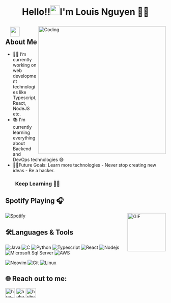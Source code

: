 # <p align="center"> **Hello!!<img src="https://raw.githubusercontent.com/KarthikNayak024/KarthikNayak024/master/assets/wave.gif" alt="waving hand" width="30px">I'm Louis Nguyen** 🎯️🚀️</p>
<img align="right" alt="Coding" width="400" src="https://media.giphy.com/media/Y4ak9Ki2GZCbJxAnJD/giphy.gif">

## &nbsp; &nbsp;<img src="https://media.giphy.com/media/WUlplcMpOCEmTGBtBW/giphy.gif" width="30"> **About Me**

-  👨‍💻 I’m currently working on web development technologies like Typescript, React, NodeJS etc.
- 📚 I'm currently learning everything about Backend and DevOps technologies 😅
- 💪🏼Future Goals: Learn more technologies - Never stop creating new ideas - Be a hacker.

### &nbsp; &nbsp; &nbsp; &nbsp; **Keep Learning** 👨‍🎓️️
 
## Spotify Playing 🎧
<img align="right" alt="GIF" height="120px" src="https://media.giphy.com/media/l4FGo2HgcJHi4prFK/giphy.gif" /> 

[![Spotify](https://novatorem.bgstatic.vercel.app/api/spotify)](https://open.spotify.com/user/214oz6ozgo55nrmqmskpfg5xa)

## 🛠Languages & Tools
![Java](http://img.shields.io/badge/-Java-5B4638?style=for-the-badge&logo=java&logoColor=ffffff)
![C](http://img.shields.io/badge/-C-A8B9CC?style=for-the-badge&logo=c&logoColor=ffffff)
![Python](http://img.shields.io/badge/-Python-3776AB?style=for-the-badge&logo=python&logoColor=ffffff)
![Typescript](https://img.shields.io/badge/-Typescript-%23F7DF1C?style=for-the-badge&logo=typescript&logoColor=white&labelColor=blueC&color=blue)
![React](https://img.shields.io/badge/-React-61DAFB?style=for-the-badge&logo=react&logoColor=ffffff)
![Nodejs](https://img.shields.io/badge/-Nodejs-339933?style=for-the-badge&logo=Node.js&logoColor=ffffff)
![Microsoft Sql Server](https://img.shields.io/badge/-Sql%20Server-CC2927?style=for-the-badge&logo=microsoft-sql-server&logoColor=ffffff)
![AWS](https://img.shields.io/badge/-AWS-CC2927?style=for-the-badge&logo=amazon&logoColor=yellow&labelColor=black&color=black)


![Neovim](https://img.shields.io/badge/-NeoVim-019733?style=for-the-badge&logo=neovim&logoColor=white)
![Git](https://img.shields.io/badge/git%20-%23F05032.svg?&style=for-the-badge&logo=git&logoColor=white)
![Linux](https://img.shields.io/badge/-linux-FCC624?style=for-the-badge&logo=linux&logoColor=black)


## 🌐 **Reach out to me:**

[<img align="left" alt="huy-nguy?n-4b0717108 | LinkedIn" height="30px" src="https://www.flaticon.com/svg/static/icons/svg/725/725337.svg"/>][linkedin]
[<img align="left" alt="hyhycode | Instagram" height="30px" src="https://image.flaticon.com/icons/svg/725/725278.svg" />][instagram]
[<img align="left" alt="hyhycode | DevProfile" height="30px" src="https://d2fltix0v2e0sb.cloudfront.net/dev-badge.svg" />][devProfile]

<br />

[instagram]: https://www.instagram.com/hyhycode
[linkedin]: https://www.linkedin.com/in/huy-nguy%E1%BB%85n-4b0717108/
[devProfile]: https://dev.to/nqhuyd
